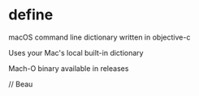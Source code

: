 # define
macOS command line dictionary written in objective-c

Uses your Mac's local built-in dictionary

Mach-O binary available in releases

// Beau

